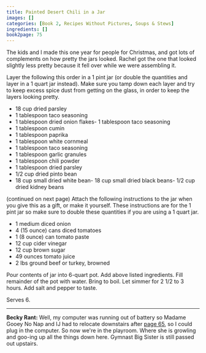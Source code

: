 ```yaml
---
title: Painted Desert Chili in a Jar
images: []
categories: [Book 2, Recipes Without Pictures, Soups & Stews]
ingredients: []
book2page: 75
---
```


The kids and I made this one year for people for Christmas, and got lots of complements on how pretty the jars looked. Rachel got the one that looked slightly less pretty because it fell over while we were assembling it. 

Layer the following this order in a 1 pint jar (or double the quantities and layer in a 1 quart jar instead). Make sure you tamp down each layer and try to keep excess spice dust from getting on the glass, in order to keep the layers looking pretty. 

- 18 cup dried parsley
- 1 tablespoon taco seasoning
- 1 tablespoon dried onion flakes- 1 tablespoon taco seasoning
- 1 tablespoon cumin
- 1 tablespoon paprika
- 1 tablespoon white cornmeal
- 1 tablespoon taco seasoning
- 1 tablespoon garlic granules
- 1 tablespoon chili powder
- 1 tablespoon dried parsley
- 1/2 cup dried pinto bean
- 18 cup small dried white bean- 18 cup small dried black beans- 1/2 cup dried kidney beans

(continued on next page)
Attach the following instructions to the jar when you give this as a gift, or make it yourself. These instructions are for the 1 pint jar so make sure to double these quantities if you are using a 1 quart jar. 

- 1 medium diced onion
- 4 (15 ounce) cans diced tomatoes
- 1 (8 ounce) can tomato paste
- 12 cup cider vinegar
- 12 cup brown sugar
- 49 ounces tomato juice
- 2 Ibs ground beef or turkey, browned

Pour contents of jar into 6-quart pot. Add above listed ingredients. Fill remainder of the pot with water. Bring to boil. Let simmer for 2 1/2 to 3 hours. Add salt and pepper to taste. 

Serves 6. 

----
**Becky Rant:**
Well, my computer was running out of battery so Madame Gooey No Nap and IJ had to relocate downstairs after [page 65](Aunt_Wendys_Manhattan_Clam_Chowder.md), so I could plug in the computer. So now we're in the playroom. Where she is growling and goo-ing up all the things down here. Gymnast Big Sister is still passed out upstairs.